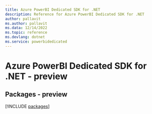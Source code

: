 ```yaml
---
title: Azure PowerBI Dedicated SDK for .NET
description: Reference for Azure PowerBI Dedicated SDK for .NET
author: pallavit
ms.author: pallavit
ms.data: 12/14/2022
ms.topic: reference
ms.devlang: dotnet
ms.service: powerbidedicated
---
```

# Azure PowerBI Dedicated SDK for .NET - preview
## Packages - preview
[!INCLUDE [packages](powerbi-dedicated-index.md)]